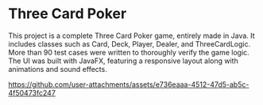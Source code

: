 # Three Card Poker

This project is a complete Three Card Poker game, entirely made in Java. It includes classes such as Card, Deck, Player, Dealer, and ThreeCardLogic. More than 90 test cases were written to thoroughly verify the game logic. The UI was built with JavaFX, featuring a responsive layout along with animations and sound effects.

https://github.com/user-attachments/assets/e736eaaa-4512-47d5-ab5c-4f50473fc247
